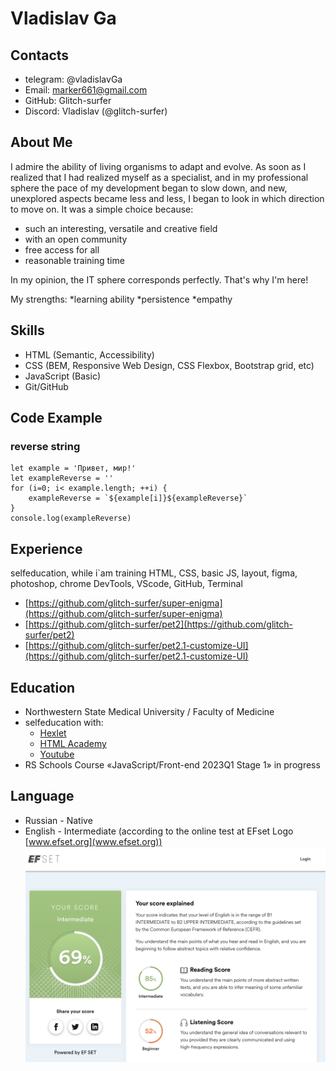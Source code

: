 # Vladislav Ga

## Contacts

- telegram: @vladislavGa
- Email: marker661@gmail.com
- GitHub: Glitch-surfer
- Discord: Vladislav (@glitch-surfer)

## About Me

I admire the ability of living organisms to adapt and evolve. As soon as I realized that I had realized myself as a specialist, and in my professional sphere the pace of my development began to slow down, and new, unexplored aspects became less and less, I began to look in which direction to move on. It was a simple choice because: 
- such an interesting, versatile and creative field
- with an open community 
- free access for all
- reasonable training time 

In my opinion, the IT sphere corresponds perfectly. That's why I'm here!

My strengths:
*learning ability
*persistence
*empathy

## Skills

- HTML (Semantic, Accessibility)
- CSS (BEM, Responsive Web Design, CSS Flexbox, Bootstrap grid, etc)
- JavaScript (Basic)
- Git/GitHub

## Code Example

### reverse string

``` 
let example = 'Привет, мир!'
let exampleReverse = ''
for (i=0; i< example.length; ++i) {
    exampleReverse = `${example[i]}${exampleReverse}`
}
console.log(exampleReverse)
```
## Experience

selfeducation, while i`am training HTML, CSS, basic JS, layout, figma, photoshop, chrome DevTools, VScode, GitHub, Terminal

- [https://github.com/glitch-surfer/super-enigma](https://github.com/glitch-surfer/super-enigma)
- [https://github.com/glitch-surfer/pet2](https://github.com/glitch-surfer/pet2)
- [https://github.com/glitch-surfer/pet2.1-customize-UI](https://github.com/glitch-surfer/pet2.1-customize-UI)

## Education

* Northwestern State Medical University / Faculty of Medicine
* selfeducation with: 
    * [Hexlet](https://ru.hexlet.io/webinars)
    * [HTML Academy](https://htmlacademy.ru)
    * [Youtube](youtube.ru)
* RS Schools Course «JavaScript/Front-end 2023Q1 Stage 1» in progress

## Language

- Russian - Native
- English - Intermediate (according to the online test at EFset Logo [www.efset.org](www.efset.org))
![test](./img/english.png)